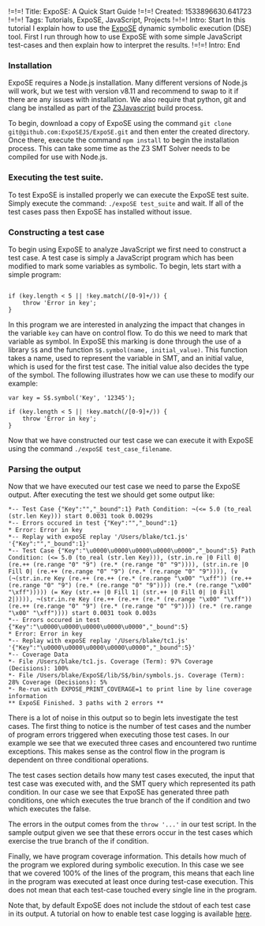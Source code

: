 !=!=! Title: ExpoSE: A Quick Start Guide
!=!=! Created: 1533896630.641723
!=!=! Tags: Tutorials, ExpoSE, JavaScript, Projects
!=!=! Intro: Start
In this tutorial I explain how to use the <a href="/articles/expose">ExpoSE</a> dynamic symbolic execution (DSE) tool. First I run through how to use ExpoSE with some simple JavaScript test-cases and then explain how to interpret the results.
!=!=! Intro: End

### Installation

ExpoSE requires a Node.js installation. Many different versions of Node.js will work, but we test with version v8.11 and recommend to swap to it if there are any issues with installation. We also require that python, git and clang be installed as part of the [Z3Javascript](/articles/z3javascript) build process.

To begin, download a copy of ExpoSE using the command `git clone git@github.com:ExpoSEJS/ExpoSE.git` and then enter the created directory. Once there, execute the command `npm install` to begin the installation process. This can take some time as the Z3 SMT Solver needs to be compiled for use with Node.js. 

### Executing the test suite.

To test ExpoSE is installed properly we can execute the ExpoSE test suite. Simply execute the command: `./expoSE test_suite` and wait. If all of the test cases pass then ExpoSE has installed without issue.

### Constructing a test case

To begin using ExpoSE to analyze JavaScript we first need to construct a test case. A test case is simply a JavaScript program which has been modified to mark some variables as symbolic. To begin, lets start with a simple program:

```var key = ... //Some user input

if (key.length < 5 || !key.match(/[0-9]+/)) {
    throw 'Error in key';
}
```

In this program we are interested in analyzing the impact that changes in the variable `key` can have on control flow. To do this we need to mark that variable as symbol. In ExpoSE this marking is done through the use of a library `S$` and the function `S$.symbol(name, initial_value)`. This function takes a name, used to represent the variable in SMT, and an initial value, which is used for the first test case. The initial value also decides the type of the symbol. The following illustrates how we can use these to modify our example:

```var S$ = require('S$');
var key = S$.symbol('Key', '12345');

if (key.length < 5 || !key.match(/[0-9]+/)) {
    throw 'Error in key';
}
```

Now that we have constructed our test case we can execute it with ExpoSE using the command `./expoSE test_case_filename`.</p>

### Parsing the output

Now that we have executed our test case we need to parse the ExpoSE output. After executing the test we should get some output like:

```*-- Test Case {"_bound":0,"Key":"12345"} Path Condition: (<= 5.0 (to_real (str.len Key))), (str.in.re |0 Fill 0| (re.++ (re.range "0" "9") (re.* (re.range "0" "9")))), (str.in.re |0 Fill 0| (re.++ (re.range "0" "9") (re.* (re.range "0" "9")))), (∨ (¬(str.in.re Key (re.++ (re.++ (re.* (re.range "\x00" "\xff")) (re.++ (re.range "0" "9") (re.* (re.range "0" "9")))) (re.* (re.range "\x00" "\xff"))))) (= Key (str.++ |0 Fill 1| (str.++ |0 Fill 0| |0 Fill 2|)))), (str.in.re Key (re.++ (re.++ (re.* (re.range "\x00" "\xff")) (re.++ (re.range "0" "9") (re.* (re.range "0" "9")))) (re.* (re.range "\x00" "\xff")))) start 0 took 0.0031s
*-- Test Case {"Key":"","_bound":1} Path Condition: ¬(<= 5.0 (to_real (str.len Key))) start 0.0031 took 0.0029s
*-- Errors occured in test {"Key":"","_bound":1}
* Error: Error in key
*-- Replay with expoSE replay '/Users/blake/tc1.js' '{"Key":"","_bound":1}'
*-- Test Case {"Key":"\u0000\u0000\u0000\u0000\u0000","_bound":5} Path Condition: (<= 5.0 (to_real (str.len Key))), (str.in.re |0 Fill 0| (re.++ (re.range "0" "9") (re.* (re.range "0" "9")))), (str.in.re |0 Fill 0| (re.++ (re.range "0" "9") (re.* (re.range "0" "9")))), (∨ (¬(str.in.re Key (re.++ (re.++ (re.* (re.range "\x00" "\xff")) (re.++ (re.range "0" "9") (re.* (re.range "0" "9")))) (re.* (re.range "\x00" "\xff"))))) (= Key (str.++ |0 Fill 1| (str.++ |0 Fill 0| |0 Fill 2|)))), ¬(str.in.re Key (re.++ (re.++ (re.* (re.range "\x00" "\xff")) (re.++ (re.range "0" "9") (re.* (re.range "0" "9")))) (re.* (re.range "\x00" "\xff")))) start 0.0031 took 0.003s
*-- Errors occured in test {"Key":"\u0000\u0000\u0000\u0000\u0000","_bound":5}
* Error: Error in key
*-- Replay with expoSE replay '/Users/blake/tc1.js' '{"Key":"\u0000\u0000\u0000\u0000\u0000","_bound":5}'
*-- Coverage Data
*- File /Users/blake/tc1.js. Coverage (Term): 97% Coverage (Decisions): 100%
*- File /Users/blake/ExpoSE/lib/S$/bin/symbols.js. Coverage (Term): 28% Coverage (Decisions): 5%
*- Re-run with EXPOSE_PRINT_COVERAGE=1 to print line by line coverage information
** ExpoSE Finished. 3 paths with 2 errors **
```

There is a lot of noise in this output so to begin lets investigate the test cases. The first thing to notice is the number of test cases and the number of program errors triggered when executing those test cases. In our example we see that we executed three cases and encountered two runtime exceptions. This makes sense as the control flow in the program is dependent on three conditional operations.

The test cases section details how many test cases executed, the input that test case was executed with, and the SMT query which represented its path condition. In our case we see that ExpoSE has generated three path conditions, one which executes the true branch of the if condition and two which executes the false.

The errors in the output comes from the `throw '...'` in our test script. In the sample output given we see that these errors occur in the test cases which exercise the true branch of the if condition.

Finally, we have program coverage information. This details how much of the program we explored during symbolic execution. In this case we see that we covered 100% of the lines of the program, this means that each line in the program was executed at least once during test-case execution. This does not mean that each test-case touched every single line in the program.

Note that, by default ExpoSE does not include the stdout of each test case in its output. A tutorial on how to enable test case logging is available [here](/articles/expose_high_fidelity_logs).
